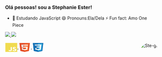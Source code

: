 ### Olá pessoas! sou a Stephanie Ester!
- 🌱 Estudando JavaScript  😄 Pronouns:Ela/Dela ⚡ Fun fact: Amo One Piece

<div>
  <a href="https://github.com/StephaniEster">
  <img height="180em" src="https://github-readme-stats.vercel.app/api?username=StephaniEster&show_icons=true&theme=tokyonight&include_all_commits=true&count_private=true"/>
  <img height="180em" src="https://github-readme-stats.vercel.app/api/top-langs/?username=StephaniEster&layout=compact&langs_count=6&theme=tokyonight"/>
</div>
<div style="display: inline_block"><br>
  <img align="center" alt="Js" height="30" width="40" src="https://raw.githubusercontent.com/devicons/devicon/master/icons/javascript/javascript-plain.svg">
  <img align="center" alt="HTML" height="30" width="40" src="https://raw.githubusercontent.com/devicons/devicon/master/icons/html5/html5-original.svg">
  <img align="center" alt="CSS" height="30" width="40" src="https://raw.githubusercontent.com/devicons/devicon/master/icons/css3/css3-original.svg">
  <img align="right" alt="Ste-gif" height="150" style="border-radius:50px;"
       src="https://cdn.discordapp.com/attachments/950194004648140833/953299295531040849/6A92C0E4-169E-46FB-9127-5294AB41B0A1.gif"
</div>
